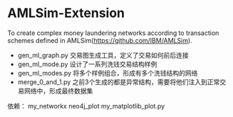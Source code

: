 # AMLSim-Extension

To create complex money laundering networks according to transaction schemes defined in AMLSim(https://github.com/IBM/AMLSim).



- gen_ml_graph.py 交易图生成工具，定义了交易如何前后连接
- gen_ml_mode.py 设计了一系列洗钱交易结构样例
- gen_ml_modes.py 将多个样例组合，形成有多个洗钱结构的网络
- merge_0_and_1.py 之前3个生成的都是异常结构，需要将他们注入到正常交易网络中，形成最终数据集




依赖：
my_networkx
neo4j_plot
my_matplotlib_plot.py